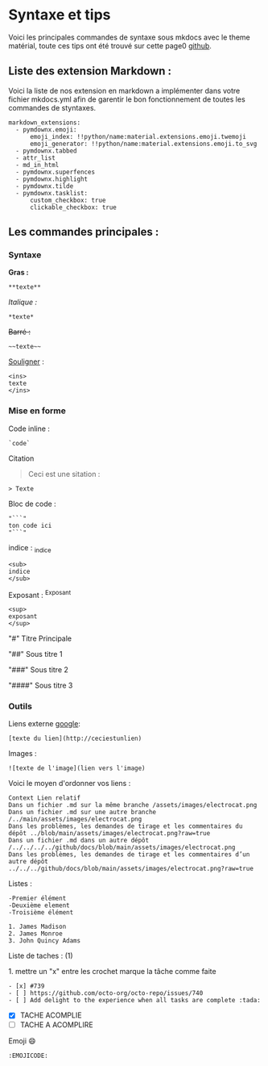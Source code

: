 # Syntaxe et tips

Voici les principales commandes de syntaxe sous mkdocs avec le theme matérial, toute ces tips ont été trouvé sur cette page0 [github](https://docs.github.com/fr/get-started/writing-on-github/getting-started-with-writing-and-formatting-on-github/basic-writing-and-formatting-syntax#nested-lists).

## Liste des extension Markdown : 
Voici la liste de nos extension en markdown a implémenter dans votre fichier mkdocs.yml afin de garentir le bon fonctionnement de toutes les commandes de styntaxes. 

```
markdown_extensions:
  - pymdownx.emoji:
      emoji_index: !!python/name:material.extensions.emoji.twemoji
      emoji_generator: !!python/name:material.extensions.emoji.to_svg
  - pymdownx.tabbed
  - attr_list
  - md_in_html
  - pymdownx.superfences
  - pymdownx.highlight
  - pymdownx.tilde
  - pymdownx.tasklist:
      custom_checkbox: true
      clickable_checkbox: true

```

## Les commandes principales : 
### Syntaxe
**Gras :**
```
**texte**
```

*Italique :*
```
*texte*
```

~~Barré :~~
```
~~texte~~
```
<ins>Souligner</ins> : 
```
<ins> 
texte 
</ins>
```

### Mise en forme
Code inline :
```
`code`
```
Citation 
>Ceci est une sitation : 
```
> Texte
```

Bloc de code :
```
"```"
ton code ici
"```"
```
 indice : <sub>indice </sub>
```
<sub>
indice
</sub>
```
Exposant : <sup> Exposant </sup>
```
<sup>
exposant 
</sup>
```


"#" Titre Principale 

"##" Sous titre 1

"###" Sous titre 2

"####" Sous titre 3 

### Outils

Liens externe [google](https://google.fr): 
```
[texte du lien](http://ceciestunlien)
```
Images : 
```
![texte de l'image](lien vers l'image)
```
Voici le moyen d'ordonner vos liens : 
```
Context	Lien relatif
Dans un fichier .md sur la même branche	/assets/images/electrocat.png
Dans un fichier .md sur une autre branche	/../main/assets/images/electrocat.png
Dans les problèmes, les demandes de tirage et les commentaires du dépôt	../blob/main/assets/images/electrocat.png?raw=true
Dans un fichier .md dans un autre dépôt	/../../../../github/docs/blob/main/assets/images/electrocat.png
Dans les problèmes, les demandes de tirage et les commentaires d’un autre dépôt	../../../github/docs/blob/main/assets/images/electrocat.png?raw=true
```
Listes : 
```
-Premier élément 
-Deuxième element
-Troisième élément

1. James Madison
2. James Monroe
3. John Quincy Adams
```

<div class="annotate" markdown>

Liste de taches : (1)

</div>
1. mettre un "x" entre les crochet marque la tâche comme faite

```
- [x] #739
- [ ] https://github.com/octo-org/octo-repo/issues/740
- [ ] Add delight to the experience when all tasks are complete :tada:
```

- [x] TACHE ACOMPLIE
- [ ] TACHE A ACOMPLIRE

Emoji :smile: 
```
:EMOJICODE:
```